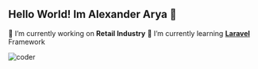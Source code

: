 ## Hello World! Im Alexander Arya 👋

<!--
**AlexanderArya/AlexanderArya** is a ✨ _special_ ✨ repository because its `README.md` (this file) appears on your GitHub profile.

Here are some ideas to get you started:

- 👯 I’m looking to collaborate on ...
- 🤔 I’m looking for help with ...
- 💬 Ask me about ...
- 📫 How to reach me: ...
- 😄 Pronouns: ...
- ⚡ Fun fact: ...
-->

🔭 I’m currently working on **Retail Industry**
🌱 I’m currently learning [**Laravel**](https://laravel.com/) Framework

![coder](https://media2.giphy.com/media/v1.Y2lkPTc5MGI3NjExczBuMXltYnBpZnU1OTlzZHB6emRsbDFzdnc2OW1yanY3cmt2MTJ4eCZlcD12MV9pbnRlcm5hbF9naWZfYnlfaWQmY3Q9Zw/scZPhLqaVOM1qG4lT9/giphy.gif)
